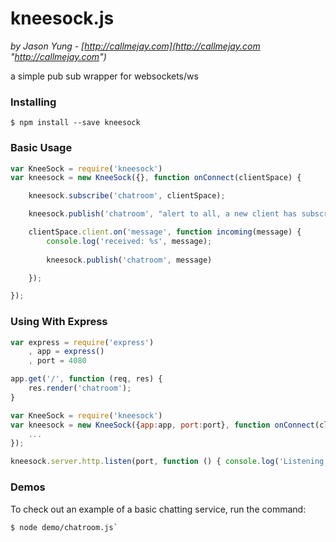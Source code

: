 # kneesock.js
*by Jason Yung - [http://callmejay.com](http://callmejay.com "http://callmejay.com")*

a simple pub sub wrapper for websockets/ws

### Installing

	$ npm install --save kneesock

### Basic Usage

```javascript
var KneeSock = require('kneesock')
var kneesock = new KneeSock({}, function onConnect(clientSpace) {

	kneesock.subscribe('chatroom', clientSpace);

	kneesock.publish('chatroom', "alert to all, a new client has subscribed" })

	clientSpace.client.on('message', function incoming(message) {
		console.log('received: %s', message);
		
		kneesock.publish('chatroom', message)

	});

});

```


### Using With Express

```javascript
var express = require('express')
	, app = express()
	, port = 4080

app.get('/', function (req, res) {
	res.render('chatroom');
}

var KneeSock = require('kneesock')
var kneesock = new KneeSock({app:app, port:port}, function onConnect(clientSpace) {
	...
});

kneesock.server.http.listen(port, function () { console.log('Listening on ' + port) });

```

### Demos
To check out an example of a basic chatting service, run the command:
	
	$ node demo/chatroom.js` 
